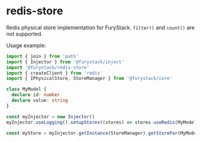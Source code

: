 # redis-store

Redis physical store implementation for FuryStack. `filter()` and `count()` are not supported.

Usage example:

```ts
import { join } from 'path'
import { Injector } from '@furystack/inject'
import '@furystack/redis-store'
import { createClient } from 'redis'
import { IPhysicalStore, StoreManager } from '@furystack/core'

class MyModel {
  declare id: number
  declare value: string
}

const myInjector = new Injector()
myInjector.useLogging().setupStores((stores) => stores.useRedis(MyModel, 'id', createClient()))

const myStore = myInjector.getInstance(StoreManager).getStoreFor(MyModel)
```
